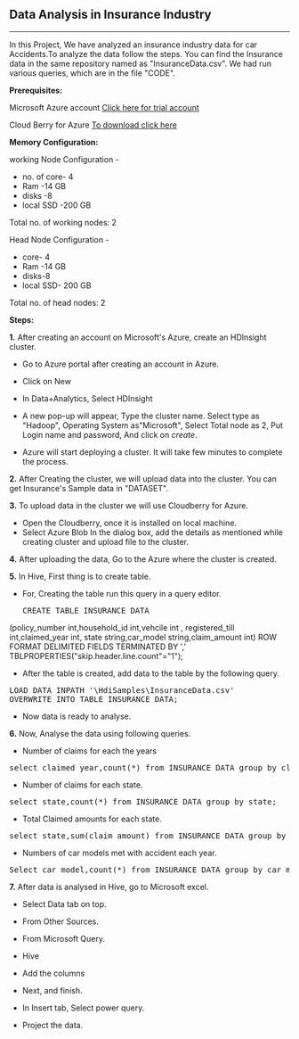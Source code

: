 



Data Analysis in Insurance Industry
-----------------------------------



-----------------------------------

In this Project, We have analyzed an insurance industry data for car Accidents.To analyze the data follow the steps. You can find the Insurance data in the same repository named as "InsuranceData.csv".  We had run various queries, which are in the  file "CODE". 



**Prerequisites:**

Microsoft Azure account [Click here for trial account][1]

Cloud Berry for Azure [To download click here][2]





**Memory Configuration:**

working Node Configuration -

 - no. of core- 4 
 - Ram -14 GB
 - disks -8 
 - local SSD -200 GB

Total no. of working nodes: 2

Head Node Configuration -

- core- 4
- Ram -14 GB
- disks-8
- local SSD- 200 GB

Total no. of head nodes: 2







**Steps:**


 
  

 **1.** After creating an account on
    Microsoft's Azure, create
    an HDInsight cluster.





 - Go to Azure portal after creating an account in Azure.


 - Click on New

 - In Data+Analytics, Select HDInsight

 - A new pop-up will appear, Type the cluster name.
Select type as "Hadoop", Operating  System as"Microsoft", Select Total node as 2, Put Login name and password, And click on *create*.

 - Azure will start deploying a cluster. It will take few minutes to complete the  process.

 

**2.**  After Creating the cluster, we  will upload data into the cluster. You can get Insurance's Sample data in "DATASET". 

**3.**  To upload data in the cluster we will use Cloudberry for Azure.

 - Open the Cloudberry, once it is installed on local machine.
 - Select Azure Blob In the dialog box, add the details as mentioned while creating cluster and upload file to the cluster.



**4.** After uploading the data, Go to the Azure where the cluster is created.




**5.** In Hive, First thing is to create table.

 - For, Creating the table run this query in a query editor. 

  

     <pre>CREATE TABLE INSURANCE_DATA
(policy_number int,household_id int,vehcile int ,
registered_till int,claimed_year int,
state string,car_model string,claim_amount int)
ROW FORMAT DELIMITED FIELDS TERMINATED BY ',' 
TBLPROPERTIES("skip.header.line.count"="1"); </pre>

 - After the table is created, add data to the table by the following query.
 
 <pre>LOAD DATA INPATH '\HdiSamples\InsuranceData.csv' 
OVERWRITE INTO TABLE INSURANCE_DATA;</pre>


 - Now data is ready to analyse.


**6.** Now, Analyse the data  using following queries.

 -  Number of claims for  each the years

  <pre>select claimed_year,count(*) from INSURANCE_DATA group by claimed_year;</pre>


 - Number of claims for each state.
  <pre>select state,count(*) from INSURANCE_DATA group by state;</pre>




 - Total Claimed amounts for each state. 

 <pre>select state,sum(claim_amount) from INSURANCE_DATA group by state;
</pre>



 - Numbers of car models met with accident each year.

 <pre>Select car_model,count(*) from INSURANCE_DATA group by car_model;</pre>



**7.** After data is analysed in Hive, go to Microsoft excel.

 - Select Data tab on top.

 - From Other Sources.

 - From Microsoft Query.

 - Hive

 - Add the columns

 - Next, and finish.

 - In Insert tab, Select power query.

 - Project the data.

   

    

 


          
 

 


  [1]: https://azure.microsoft.com/en-us/pricing/free-trial/?WT.srch=1&WT.mc_ID=SEM_ZHl3YJWF
  [2]: http://www.cloudberrylab.com/download-thanks.aspx?prod=cbazure
